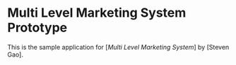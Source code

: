 # Multi Level Marketing System Prototype

This is the sample application for
[*Multi Level Marketing System*]
by [Steven Gao].